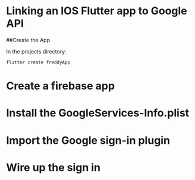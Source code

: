 # Linking an IOS Flutter app to Google API

##Create the App

In the projects directory:

`flutter create freddyApp`

# Create a firebase app



# Install the GoogleServices-Info.plist

# Import the Google sign-in plugin



# Wire up the sign in
